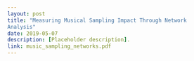 ```yaml
---
layout: post
title: "Measuring Musical Sampling Impact Through Network
Analysis"
date: 2019-05-07
description: [Placeholder description].
link: music_sampling_networks.pdf
---
```

